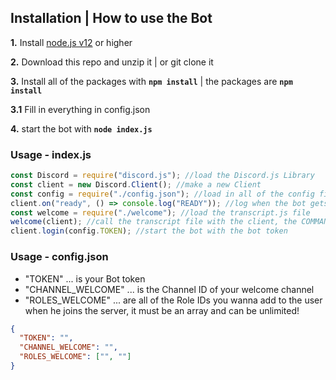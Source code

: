 ## Installation | How to use the Bot

**1.** Install [node.js v12](https://nodejs.org/api/cli.html#cli_unhandled_rejections_mode) or higher

**2.** Download this repo and unzip it | or git clone it

**3.** Install all of the packages with **`npm install`** | the packages are **`npm install `**

**3.1** Fill in everything in config.json

**4.** start the bot with **`node index.js`**

### Usage - index.js

```javascript
const Discord = require("discord.js"); //load the Discord.js Library
const client = new Discord.Client(); //make a new Client
const config = require("./config.json"); //load in all of the config files
client.on("ready", () => console.log("READY")); //log when the bot gets ready
const welcome = require("./welcome"); //load the transcript.js file
welcome(client); //call the transcript file with the client, the COMMAND, and the maximum of messages to fetch
client.login(config.TOKEN); //start the bot with the bot token
```

### Usage - config.json

- "TOKEN" ... is your Bot token
- "CHANNEL_WELCOME" ... is the Channel ID of your welcome channel
- "ROLES_WELCOME" ... are all of the Role IDs you wanna add to the user when he joins the server, it must be an array and can be unlimited!

```json
{
  "TOKEN": "",
  "CHANNEL_WELCOME": "",
  "ROLES_WELCOME": ["", ""]
}
```
